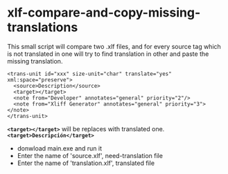 # xlf-compare-and-copy-missing-translations
This small script will compare two .xlf files, and for every source tag which is not translated in one will try to find translation in other and paste the missing translation.

```xlf
<trans-unit id="xxx" size-unit="char" translate="yes" xml:space="preserve">
  <source>Description</source>
  <target></target>
  <note from="Developer" annotates="general" priority="2"/>
  <note from="Xliff Generator" annotates="general" priority="3"></note>
</trans-unit>
```
<b>`<target></target>`</b> will be replaces with translated one. <b>`<target>Descripción</target>`</b>

* donwload main.exe and run it
* Enter the name of 'source.xlf', need-translation file
* Enter the name of 'translation.xlf', translated file
